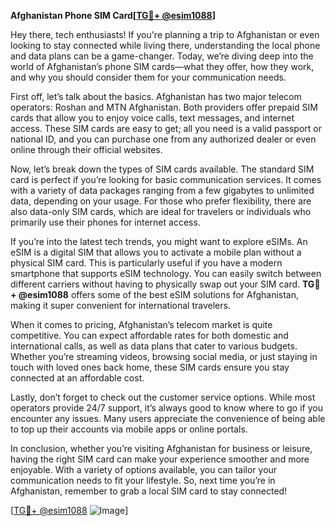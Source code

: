 **Afghanistan Phone SIM Card[[TG💪+ @esim1088](https://t.me/s/esim1088)]**

Hey there, tech enthusiasts! If you're planning a trip to Afghanistan or even looking to stay connected while living there, understanding the local phone and data plans can be a game-changer. Today, we’re diving deep into the world of Afghanistan’s phone SIM cards—what they offer, how they work, and why you should consider them for your communication needs.

First off, let’s talk about the basics. Afghanistan has two major telecom operators: Roshan and MTN Afghanistan. Both providers offer prepaid SIM cards that allow you to enjoy voice calls, text messages, and internet access. These SIM cards are easy to get; all you need is a valid passport or national ID, and you can purchase one from any authorized dealer or even online through their official websites.

Now, let’s break down the types of SIM cards available. The standard SIM card is perfect if you’re looking for basic communication services. It comes with a variety of data packages ranging from a few gigabytes to unlimited data, depending on your usage. For those who prefer flexibility, there are also data-only SIM cards, which are ideal for travelers or individuals who primarily use their phones for internet access.

If you’re into the latest tech trends, you might want to explore eSIMs. An eSIM is a digital SIM that allows you to activate a mobile plan without a physical SIM card. This is particularly useful if you have a modern smartphone that supports eSIM technology. You can easily switch between different carriers without having to physically swap out your SIM card. **TG💪+ @esim1088** offers some of the best eSIM solutions for Afghanistan, making it super convenient for international travelers.

When it comes to pricing, Afghanistan’s telecom market is quite competitive. You can expect affordable rates for both domestic and international calls, as well as data plans that cater to various budgets. Whether you’re streaming videos, browsing social media, or just staying in touch with loved ones back home, these SIM cards ensure you stay connected at an affordable cost.

Lastly, don’t forget to check out the customer service options. While most operators provide 24/7 support, it’s always good to know where to go if you encounter any issues. Many users appreciate the convenience of being able to top up their accounts via mobile apps or online portals.

In conclusion, whether you’re visiting Afghanistan for business or leisure, having the right SIM card can make your experience smoother and more enjoyable. With a variety of options available, you can tailor your communication needs to fit your lifestyle. So, next time you’re in Afghanistan, remember to grab a local SIM card to stay connected!

[[TG💪+ @esim1088](https://t.me/s/esim1088) ![Image](https://i.postimg.cc/Y0z9fWf4/image.png)]